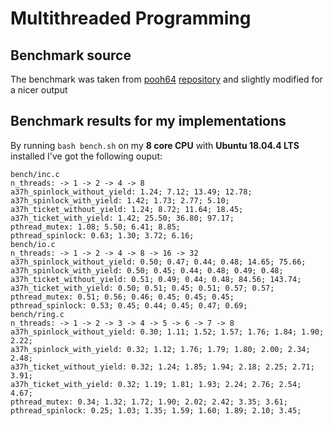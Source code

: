 # Multithreaded Programming

## Benchmark source

The benchmark was taken from [pooh64](https://github.com/pooh64) [repository](https://github.com/pooh64/dati_parpr) and slightly modified for a nicer output

## Benchmark results for my implementations

By running `bash bench.sh` on my **8 core CPU** with **Ubuntu 18.04.4 LTS** installed I've got the following ouput:

```
bench/inc.c
n_threads: -> 1 -> 2 -> 4 -> 8
a37h_spinlock_without_yield: 1.24; 7.12; 13.49; 12.78; 
a37h_spinlock_with_yield: 1.42; 1.73; 2.77; 5.10; 
a37h_ticket_without_yield: 1.24; 8.72; 11.64; 18.45; 
a37h_ticket_with_yield: 1.42; 25.50; 36.80; 97.17; 
pthread_mutex: 1.08; 5.50; 6.41; 8.85; 
pthread_spinlock: 0.63; 1.30; 3.72; 6.16; 
bench/io.c
n_threads: -> 1 -> 2 -> 4 -> 8 -> 16 -> 32
a37h_spinlock_without_yield: 0.50; 0.47; 0.44; 0.48; 14.65; 75.66; 
a37h_spinlock_with_yield: 0.50; 0.45; 0.44; 0.48; 0.49; 0.48; 
a37h_ticket_without_yield: 0.51; 0.49; 0.44; 0.48; 84.56; 143.74; 
a37h_ticket_with_yield: 0.50; 0.51; 0.45; 0.51; 0.57; 0.57; 
pthread_mutex: 0.51; 0.56; 0.46; 0.45; 0.45; 0.45; 
pthread_spinlock: 0.53; 0.45; 0.44; 0.45; 0.47; 0.69; 
bench/ring.c
n_threads: -> 1 -> 2 -> 3 -> 4 -> 5 -> 6 -> 7 -> 8
a37h_spinlock_without_yield: 0.30; 1.11; 1.52; 1.57; 1.76; 1.84; 1.90; 2.22; 
a37h_spinlock_with_yield: 0.32; 1.12; 1.76; 1.79; 1.80; 2.00; 2.34; 2.48; 
a37h_ticket_without_yield: 0.32; 1.24; 1.85; 1.94; 2.18; 2.25; 2.71; 3.91; 
a37h_ticket_with_yield: 0.32; 1.19; 1.81; 1.93; 2.24; 2.76; 2.54; 4.67; 
pthread_mutex: 0.34; 1.32; 1.72; 1.90; 2.02; 2.42; 3.35; 3.61; 
pthread_spinlock: 0.25; 1.03; 1.35; 1.59; 1.60; 1.89; 2.10; 3.45;
```
